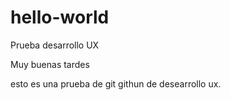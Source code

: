 # hello-world
Prueba desarrollo UX

Muy buenas tardes

esto es una prueba de git githun de desearrollo ux.
